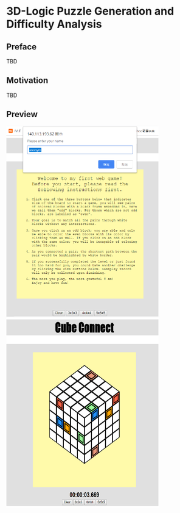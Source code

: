 # 3D-Logic Puzzle Generation and Difficulty Analysis
## Preface
TBD
## Motivation
TBD
## Preview
<img src="i1.png" width="400" height="500"/> <img src="i2.png" width="400" height="500"/>
